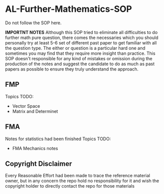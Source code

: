 # AL-Further-Mathematics-SOP
Do not follow the SOP here.

**IMPORTNT NOTES** Although this SOP tried to eliminate all difficulties to do further math pure question, there comes the necessaries which you should personally try at least 5-6 set of different past paper to get familiar with all the question type. The either or question is a particular hard one and sometimes you may find that they require more insight than practice. This SOP doesn't responsible for any kind of mistakes or omission during the production of the notes and suggest the candidate to do as much as past papers as possible to ensure they truly understand the approach.

## FMP
Topics TODO:

* Vector Space
* Matrix and Determinet

## FMA
Notes for statistics had been finished
Topics TODO:

* FMA Mechanics notes

## Copyright Disclaimer
Every Reasonable Effort had been made to trace the reference material owner, but in any concern the repo hold no responsibility for it and wish the copyright holder to directly contact the repo for those materials
